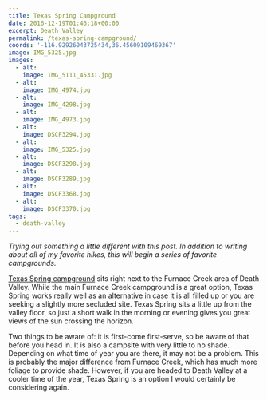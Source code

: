 ```yaml
---
title: Texas Spring Campground
date: 2016-12-19T01:46:18+00:00
excerpt: Death Valley
permalink: /texas-spring-campground/
coords: '-116.92926043725434,36.45609109469367'
image: IMG_5325.jpg
images:
  - alt: 
    image: IMG_5111_45331.jpg
  - alt: 
    image: IMG_4974.jpg
  - alt: 
    image: IMG_4298.jpg
  - alt: 
    image: IMG_4973.jpg
  - alt: 
    image: DSCF3294.jpg
  - alt: 
    image: IMG_5325.jpg
  - alt: 
    image: DSCF3298.jpg
  - alt: 
    image: DSCF3289.jpg
  - alt: 
    image: DSCF3368.jpg
  - alt: 
    image: DSCF3370.jpg
tags:
  - death-valley
---
```

<em>Trying out something a little different with this post. In addition to writing about all of my favorite hikes, this will begin a series of favorite campgrounds.</em>

<a href="https://www.nps.gov/deva/planyourvisit/camping.htm">Texas Spring campground</a> sits right next to the Furnace Creek area of Death Valley. While the main Furnace Creek campground is a great option, Texas Spring works really well as an alternative in case it is all filled up or you are seeking a slightly more secluded site. Texas Spring sits a little up from the valley floor, so just a short walk in the morning or evening gives you great views of the sun crossing the horizon.

Two things to be aware of: it is first-come first-serve, so be aware of that before you head in. It is also a campsite with very little to no shade. Depending on what time of year you are there, it may not be a problem. This is probably the major difference from Furnace Creek, which has much more foliage to provide shade. However, if you are headed to Death Valley at a cooler time of the year, Texas Spring is an option I would certainly be considering again.

